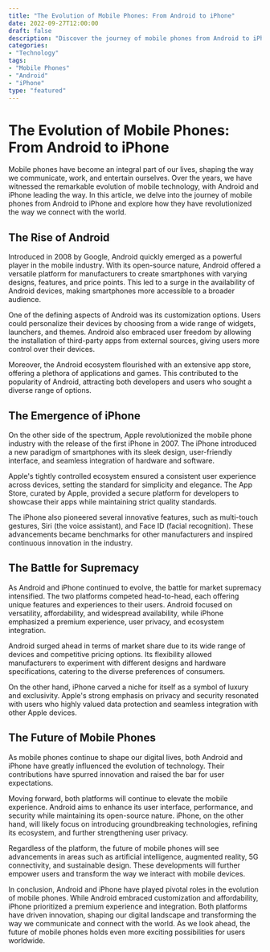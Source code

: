 ```yaml
--- 
title: "The Evolution of Mobile Phones: From Android to iPhone" 
date: 2022-09-27T12:00:00 
draft: false 
description: "Discover the journey of mobile phones from Android to iPhone and how they have revolutionized the way we communicate and connect." 
categories: 
- "Technology" 
tags: 
- "Mobile Phones" 
- "Android" 
- "iPhone" 
type: "featured" 
--- 
```


# The Evolution of Mobile Phones: From Android to iPhone

Mobile phones have become an integral part of our lives, shaping the way we communicate, work, and entertain ourselves. Over the years, we have witnessed the remarkable evolution of mobile technology, with Android and iPhone leading the way. In this article, we delve into the journey of mobile phones from Android to iPhone and explore how they have revolutionized the way we connect with the world.

## The Rise of Android

Introduced in 2008 by Google, Android quickly emerged as a powerful player in the mobile industry. With its open-source nature, Android offered a versatile platform for manufacturers to create smartphones with varying designs, features, and price points. This led to a surge in the availability of Android devices, making smartphones more accessible to a broader audience.

One of the defining aspects of Android was its customization options. Users could personalize their devices by choosing from a wide range of widgets, launchers, and themes. Android also embraced user freedom by allowing the installation of third-party apps from external sources, giving users more control over their devices.

Moreover, the Android ecosystem flourished with an extensive app store, offering a plethora of applications and games. This contributed to the popularity of Android, attracting both developers and users who sought a diverse range of options.

## The Emergence of iPhone

On the other side of the spectrum, Apple revolutionized the mobile phone industry with the release of the first iPhone in 2007. The iPhone introduced a new paradigm of smartphones with its sleek design, user-friendly interface, and seamless integration of hardware and software.

Apple's tightly controlled ecosystem ensured a consistent user experience across devices, setting the standard for simplicity and elegance. The App Store, curated by Apple, provided a secure platform for developers to showcase their apps while maintaining strict quality standards.

The iPhone also pioneered several innovative features, such as multi-touch gestures, Siri (the voice assistant), and Face ID (facial recognition). These advancements became benchmarks for other manufacturers and inspired continuous innovation in the industry.

## The Battle for Supremacy

As Android and iPhone continued to evolve, the battle for market supremacy intensified. The two platforms competed head-to-head, each offering unique features and experiences to their users. Android focused on versatility, affordability, and widespread availability, while iPhone emphasized a premium experience, user privacy, and ecosystem integration.

Android surged ahead in terms of market share due to its wide range of devices and competitive pricing options. Its flexibility allowed manufacturers to experiment with different designs and hardware specifications, catering to the diverse preferences of consumers.

On the other hand, iPhone carved a niche for itself as a symbol of luxury and exclusivity. Apple's strong emphasis on privacy and security resonated with users who highly valued data protection and seamless integration with other Apple devices.

## The Future of Mobile Phones

As mobile phones continue to shape our digital lives, both Android and iPhone have greatly influenced the evolution of technology. Their contributions have spurred innovation and raised the bar for user expectations.

Moving forward, both platforms will continue to elevate the mobile experience. Android aims to enhance its user interface, performance, and security while maintaining its open-source nature. iPhone, on the other hand, will likely focus on introducing groundbreaking technologies, refining its ecosystem, and further strengthening user privacy.

Regardless of the platform, the future of mobile phones will see advancements in areas such as artificial intelligence, augmented reality, 5G connectivity, and sustainable design. These developments will further empower users and transform the way we interact with mobile devices.

In conclusion, Android and iPhone have played pivotal roles in the evolution of mobile phones. While Android embraced customization and affordability, iPhone prioritized a premium experience and integration. Both platforms have driven innovation, shaping our digital landscape and transforming the way we communicate and connect with the world. As we look ahead, the future of mobile phones holds even more exciting possibilities for users worldwide.
